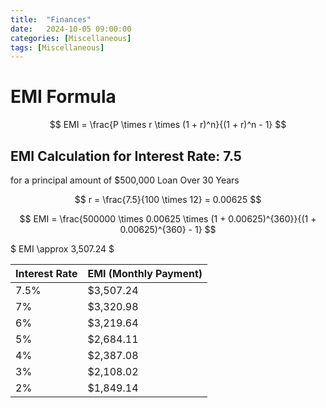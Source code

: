```yaml
---
title:  "Finances"
date:   2024-10-05 09:00:00
categories: [Miscellaneous] 
tags: [Miscellaneous]
---
```


# EMI Formula

$$
EMI = \frac{P \times r \times (1 + r)^n}{(1 + r)^n - 1}
$$

## EMI Calculation for Interest Rate: 7.5

for a principal amount of $500,000 Loan Over 30 Years

$$
r = \frac{7.5}{100 \times 12} = 0.00625
$$

$$ EMI = \frac{500000 \times 0.00625 \times (1 + 0.00625)^{360}}{(1 + 0.00625)^{360} - 1} $$

$ EMI \approx 3,507.24 $

| Interest Rate | EMI (Monthly Payment) |
|---------------|-----------------------|
| 7.5%          | $3,507.24             |
| 7%            | $3,320.98             |
| 6%            | $3,219.64             |
| 5%            | $2,684.11             |
| 4%            | $2,387.08             |
| 3%            | $2,108.02             |
| 2%            | $1,849.14             |


